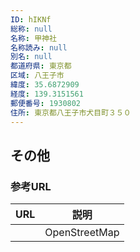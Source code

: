 ```yaml
---
ID: hIKNf
総称: null
名称: 甲神社
名称読み: null
別名: null
都道府県: 東京都
区域: 八王子市
緯度: 35.6872909
経度: 139.3151561
郵便番号: 1930802
住所: 東京都八王子市犬目町３５０
---
```


## その他

### 参考URL

| URL | 説明          |
| --- | ------------- |
|     | OpenStreetMap |
